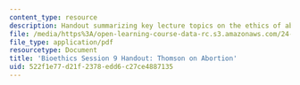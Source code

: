 ```yaml
---
content_type: resource
description: Handout summarizing key lecture topics on the ethics of abortion.
file: /media/https%3A/open-learning-course-data-rc.s3.amazonaws.com/24-06j-bioethics-spring-2009/522f1e77d21f2378edd6c27ce4887135_MIT24_06Js09_handout10.pdf
file_type: application/pdf
resourcetype: Document
title: 'Bioethics Session 9 Handout: Thomson on Abortion'
uid: 522f1e77-d21f-2378-edd6-c27ce4887135
---
```

